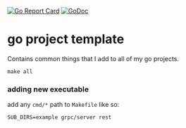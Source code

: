 [![Go Report Card](https://goreportcard.com/badge/github.com/cameronbrill/brill-wtf-go)](https://goreportcard.com/report/github.com/cameronbrill/brill-wtf-go)
[![GoDoc](https://godoc.org/github.com/cameronbrill/brill-wtf-go?status.svg)](https://godoc.org/github.com/cameronbrill/brill-wtf-go)

# go project template

Contains common things that I add to all of my go projects.

`make all`

### adding new executable

add any `cmd/*` path to `Makefile` like so:

```
SUB_DIRS=example grpc/server rest
```
